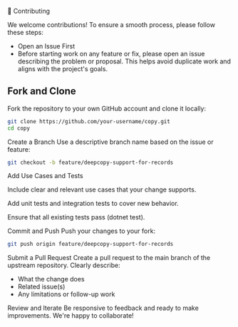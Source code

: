 🙌 Contributing

We welcome contributions! To ensure a smooth process, please follow these steps:

- Open an Issue First
- Before starting work on any feature or fix, please open an issue describing the problem or proposal. This helps avoid duplicate work and aligns with the project's goals.

## Fork and Clone
Fork the repository to your own GitHub account and clone it locally:
```bash
git clone https://github.com/your-username/copy.git
cd copy
```

Create a Branch
Use a descriptive branch name based on the issue or feature:

```bash
git checkout -b feature/deepcopy-support-for-records
```

Add Use Cases and Tests

Include clear and relevant use cases that your change supports.

Add unit tests and integration tests to cover new behavior.

Ensure that all existing tests pass (dotnet test).

Commit and Push
Push your changes to your fork:

```bash
git push origin feature/deepcopy-support-for-records
```

Submit a Pull Request
Create a pull request to the main branch of the upstream repository. Clearly describe:

- What the change does
- Related issue(s)
- Any limitations or follow-up work

Review and Iterate
Be responsive to feedback and ready to make improvements. We're happy to collaborate!
